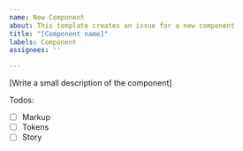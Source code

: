 ```yaml
---
name: New Component
about: This template creates an issue for a new component
title: "[Component name]"
labels: Component
assignees: ''

---
```


[Write a small description of the component]

Todos:
- [ ] Markup
- [ ] Tokens
- [ ] Story
